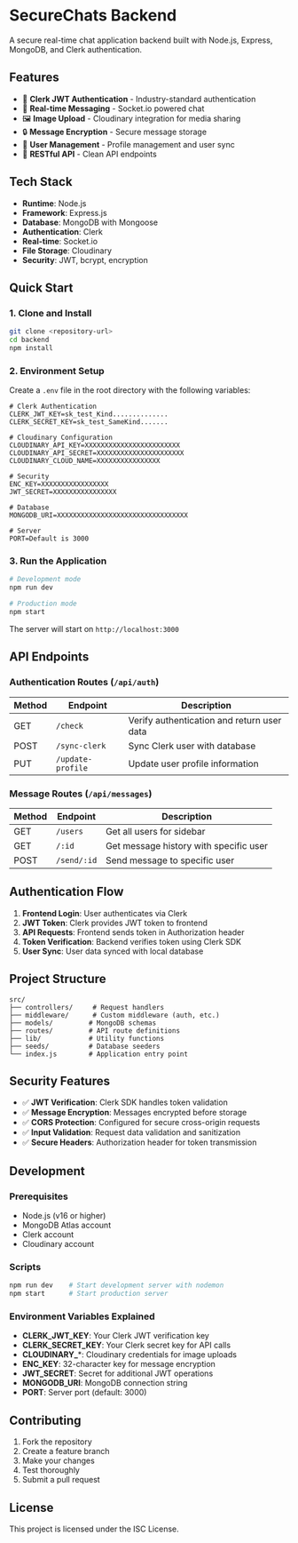 # SecureChats Backend

A secure real-time chat application backend built with Node.js, Express, MongoDB, and Clerk authentication.

## Features

- 🔐 **Clerk JWT Authentication** - Industry-standard authentication
- 💬 **Real-time Messaging** - Socket.io powered chat
- 🖼️ **Image Upload** - Cloudinary integration for media sharing
- 🔒 **Message Encryption** - Secure message storage
- 👥 **User Management** - Profile management and user sync
- 🚀 **RESTful API** - Clean API endpoints

## Tech Stack

- **Runtime**: Node.js
- **Framework**: Express.js
- **Database**: MongoDB with Mongoose
- **Authentication**: Clerk
- **Real-time**: Socket.io
- **File Storage**: Cloudinary
- **Security**: JWT, bcrypt, encryption

## Quick Start

### 1. Clone and Install

```bash
git clone <repository-url>
cd backend
npm install
```

### 2. Environment Setup

Create a `.env` file in the root directory with the following variables:

```env
# Clerk Authentication
CLERK_JWT_KEY=sk_test_Kind..............
CLERK_SECRET_KEY=sk_test_SameKind.......

# Cloudinary Configuration
CLOUDINARY_API_KEY=XXXXXXXXXXXXXXXXXXXXXXXX
CLOUDINARY_API_SECRET=XXXXXXXXXXXXXXXXXXXXXX
CLOUDINARY_CLOUD_NAME=XXXXXXXXXXXXXXXX

# Security
ENC_KEY=XXXXXXXXXXXXXXXXX
JWT_SECRET=XXXXXXXXXXXXXXXX

# Database
MONGODB_URI=XXXXXXXXXXXXXXXXXXXXXXXXXXXXXXXXX

# Server
PORT=Default is 3000
```

### 3. Run the Application

```bash
# Development mode
npm run dev

# Production mode
npm start
```

The server will start on `http://localhost:3000`

## API Endpoints

### Authentication Routes (`/api/auth`)

| Method | Endpoint | Description |
|--------|----------|-------------|
| GET | `/check` | Verify authentication and return user data |
| POST | `/sync-clerk` | Sync Clerk user with database |
| PUT | `/update-profile` | Update user profile information |

### Message Routes (`/api/messages`)

| Method | Endpoint | Description |
|--------|----------|-------------|
| GET | `/users` | Get all users for sidebar |
| GET | `/:id` | Get message history with specific user |
| POST | `/send/:id` | Send message to specific user |

## Authentication Flow

1. **Frontend Login**: User authenticates via Clerk
2. **JWT Token**: Clerk provides JWT token to frontend
3. **API Requests**: Frontend sends token in Authorization header
4. **Token Verification**: Backend verifies token using Clerk SDK
5. **User Sync**: User data synced with local database

## Project Structure

```
src/
├── controllers/     # Request handlers
├── middleware/      # Custom middleware (auth, etc.)
├── models/         # MongoDB schemas
├── routes/         # API route definitions
├── lib/            # Utility functions
├── seeds/          # Database seeders
└── index.js        # Application entry point
```

## Security Features

- ✅ **JWT Verification**: Clerk SDK handles token validation
- ✅ **Message Encryption**: Messages encrypted before storage
- ✅ **CORS Protection**: Configured for secure cross-origin requests
- ✅ **Input Validation**: Request data validation and sanitization
- ✅ **Secure Headers**: Authorization header for token transmission

## Development

### Prerequisites

- Node.js (v16 or higher)
- MongoDB Atlas account
- Clerk account
- Cloudinary account

### Scripts

```bash
npm run dev    # Start development server with nodemon
npm start      # Start production server
```

### Environment Variables Explained

- **CLERK_JWT_KEY**: Your Clerk JWT verification key
- **CLERK_SECRET_KEY**: Your Clerk secret key for API calls
- **CLOUDINARY_***: Cloudinary credentials for image uploads
- **ENC_KEY**: 32-character key for message encryption
- **JWT_SECRET**: Secret for additional JWT operations
- **MONGODB_URI**: MongoDB connection string
- **PORT**: Server port (default: 3000)

## Contributing

1. Fork the repository
2. Create a feature branch
3. Make your changes
4. Test thoroughly
5. Submit a pull request

## License

This project is licensed under the ISC License.

